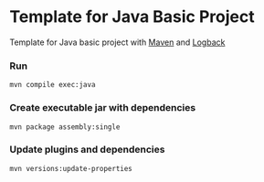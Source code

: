 Template for Java Basic Project
=====================

Template for Java basic project with [Maven](https://maven.apache.org) and [Logback](http://logback.qos.ch)

### Run
```
mvn compile exec:java
```

### Create executable jar with dependencies
```
mvn package assembly:single
```

### Update plugins and dependencies
```
mvn versions:update-properties
```
